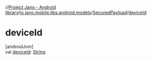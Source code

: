 //[Project Jano - Android library](../../../index.md)/[io.jano.mobile.libs.android.models](../index.md)/[SecuredPayload](index.md)/[deviceId](device-id.md)

# deviceId

[androidJvm]\
val [deviceId](device-id.md): [String](https://kotlinlang.org/api/latest/jvm/stdlib/kotlin/-string/index.html)
